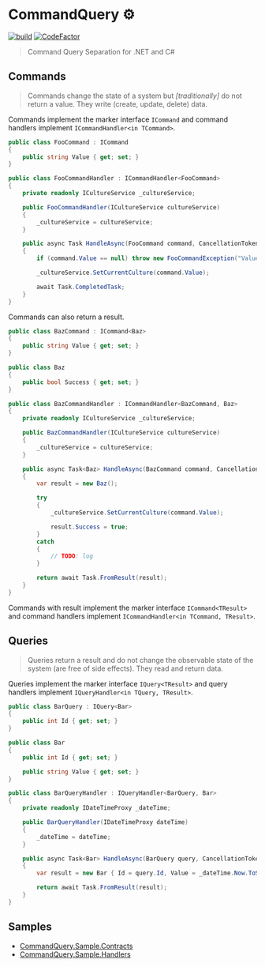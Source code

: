 # CommandQuery ⚙️

[![build](https://github.com/hlaueriksson/CommandQuery/actions/workflows/build.yml/badge.svg)](https://github.com/hlaueriksson/CommandQuery/actions/workflows/build.yml) [![CodeFactor](https://codefactor.io/repository/github/hlaueriksson/commandquery/badge)](https://codefactor.io/repository/github/hlaueriksson/commandquery)

> Command Query Separation for .NET and C#

## Commands

> Commands change the state of a system but _[traditionally]_ do not return a value. They write (create, update, delete) data.

Commands implement the marker interface `ICommand` and command handlers implement `ICommandHandler<in TCommand>`.

```cs
public class FooCommand : ICommand
{
    public string Value { get; set; }
}

public class FooCommandHandler : ICommandHandler<FooCommand>
{
    private readonly ICultureService _cultureService;

    public FooCommandHandler(ICultureService cultureService)
    {
        _cultureService = cultureService;
    }

    public async Task HandleAsync(FooCommand command, CancellationToken cancellationToken)
    {
        if (command.Value == null) throw new FooCommandException("Value cannot be null", 1337, "Try setting the value to 'en-US'");

        _cultureService.SetCurrentCulture(command.Value);

        await Task.CompletedTask;
    }
}
```

Commands can also return a result.

```cs
public class BazCommand : ICommand<Baz>
{
    public string Value { get; set; }
}

public class Baz
{
    public bool Success { get; set; }
}

public class BazCommandHandler : ICommandHandler<BazCommand, Baz>
{
    private readonly ICultureService _cultureService;

    public BazCommandHandler(ICultureService cultureService)
    {
        _cultureService = cultureService;
    }

    public async Task<Baz> HandleAsync(BazCommand command, CancellationToken cancellationToken)
    {
        var result = new Baz();

        try
        {
            _cultureService.SetCurrentCulture(command.Value);

            result.Success = true;
        }
        catch
        {
            // TODO: log
        }

        return await Task.FromResult(result);
    }
}
```

Commands with result implement the marker interface `ICommand<TResult>` and command handlers implement `ICommandHandler<in TCommand, TResult>`.

## Queries

> Queries return a result and do not change the observable state of the system (are free of side effects). They read and return data.

Queries implement the marker interface `IQuery<TResult>` and query handlers implement `IQueryHandler<in TQuery, TResult>`.

```cs
public class BarQuery : IQuery<Bar>
{
    public int Id { get; set; }
}

public class Bar
{
    public int Id { get; set; }

    public string Value { get; set; }
}

public class BarQueryHandler : IQueryHandler<BarQuery, Bar>
{
    private readonly IDateTimeProxy _dateTime;

    public BarQueryHandler(IDateTimeProxy dateTime)
    {
        _dateTime = dateTime;
    }

    public async Task<Bar> HandleAsync(BarQuery query, CancellationToken cancellationToken)
    {
        var result = new Bar { Id = query.Id, Value = _dateTime.Now.ToString("F") };

        return await Task.FromResult(result);
    }
}
```

## Samples

* [CommandQuery.Sample.Contracts](https://github.com/hlaueriksson/CommandQuery/tree/master/samples/CommandQuery.Sample.Contracts)
* [CommandQuery.Sample.Handlers](https://github.com/hlaueriksson/CommandQuery/tree/master/samples/CommandQuery.Sample.Handlers)
